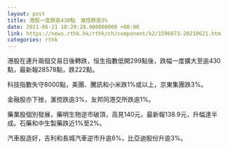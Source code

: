 ```yaml
---
layout: post
title: 港股一度跌逾430點　滙控跌逾3%
date: 2021-06-21 10:29:28.000000000 +08:00
link: https://news.rthk.hk/rthk/ch/component/k2/1596873-20210621.htm
categories: rthk
---
```


港股在連升兩個交易日後轉跌，恒生指數低開299點後，跌幅一度擴大至逾430點，最新報28578點，跌222點。

科技指數失守8000點，美團、騰訊和小米跌1%或以上，京東集團跌3%。

金融股亦下挫，滙控跌逾3%，友邦同港交所跌逾1%。

藥業股個別發展，藥明生物逆市破頂，高見140元，最新報138.9元，升幅達半成。石藥和中生製藥跌近1%至2%。

汽車股造好，吉利和長城汽車逆市升逾6%，比亞迪股份升逾3%。
